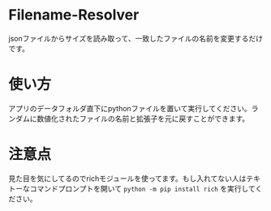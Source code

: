 # Filename-Resolver
jsonファイルからサイズを読み取って、一致したファイルの名前を変更するだけです。

# 使い方
アプリのデータフォルダ直下にpythonファイルを置いて実行してください。ランダムに数値化されたファイルの名前と拡張子を元に戻すことができます。

# 注意点
見た目を気にしてるのでrichモジュールを使ってます。もし入れてない人はテキトーなコマンドプロンプトを開いて
`python -m pip install rich`
を実行してください。
